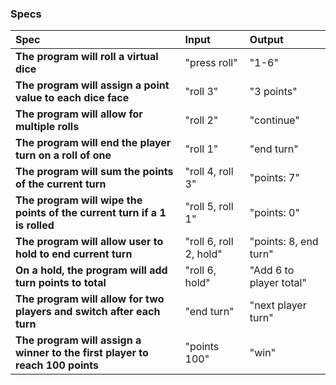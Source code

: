 ### Specs
| Spec | Input | Output |
| :-------------     | :------------- | :------------- |
|**The program will roll a virtual dice**| "press roll" | "1-6" |
|**The program will assign a point value to each dice face**| "roll 3" | "3 points" |
|**The program will allow for multiple rolls**| "roll 2" | "continue" |
|**The program will end the player turn on a roll of one**| "roll 1" | "end turn" |
|**The program will sum the points of the current turn**| "roll 4, roll 3" | "points: 7" |
|**The program will wipe the points of the current turn if a 1 is rolled**| "roll 5, roll 1" | "points: 0" |
|**The program will allow user to hold to end current turn**| "roll 6, roll 2, hold" | "points: 8, end turn" |
|**On a hold, the program will add turn points to total**| "roll 6, hold" | "Add 6 to player total" |
|**The program will allow for two players and switch after each turn**| "end turn" | "next player turn" |
|**The program will assign a winner to the first player to reach 100 points**| "points 100" | "win" |

